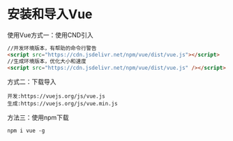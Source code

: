 # 安装和导入Vue

使用Vue方式一：使用CND引入

```html
//开发环境版本，有帮助的命令行警告
<script src="https://cdn.jsdelivr.net/npm/vue/dist/vue.js"></script>
//生成环境版本，优化大小和速度
<script src="https://cdn.jsdelivr.net/npm/vue/dist/vue.js" /></script>
```

方式二：下载导入

```
开发:https://vuejs.org/js/vue.js
生成:https://vuejs.org/js/vue.min.js
```

方法三：使用npm下载

```shell
npm i vue -g
```



